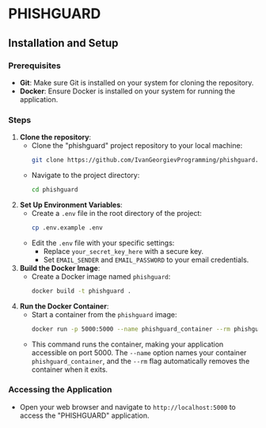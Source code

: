 # PHISHGUARD

## Installation and Setup

### Prerequisites
- **Git**: Make sure Git is installed on your system for cloning the repository.
- **Docker**: Ensure Docker is installed on your system for running the application.

### Steps
1. **Clone the repository**:
    - Clone the "phishguard" project repository to your local machine:
        ```bash
        git clone https://github.com/IvanGeorgievProgramming/phishguard.git
        ```	
    - Navigate to the project directory:
        ```bash
        cd phishguard
        ```
2. **Set Up Environment Variables**:
    - Create a `.env` file in the root directory of the project:
        ```bash
        cp .env.example .env
        ```
    - Edit the `.env` file with your specific settings:
      - Replace `your_secret_key_here` with a secure key.
      - Set `EMAIL_SENDER` and `EMAIL_PASSWORD` to your email credentials.
3. **Build the Docker Image**:
    - Create a Docker image named `phishguard`:
        ```bash
        docker build -t phishguard .
        ```
4. **Run the Docker Container**:
    - Start a container from the `phishguard` image:
        ```bash
        docker run -p 5000:5000 --name phishguard_container --rm phishguard
        ```
    - This command runs the container, making your application accessible on port 5000. The `--name` option names your container `phishguard_container`, and the `--rm` flag automatically removes the container when it exits.

### Accessing the Application
- Open your web browser and navigate to `http://localhost:5000` to access the "PHISHGUARD" application.
